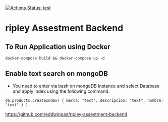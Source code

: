 [![Actions Status: test](https://github.com/eddwinpaz/ripley-assestment-backend/workflows/test/badge.svg)](https://github.com/eddwinpaz/ripley-assestment-backend/actions?query=is:success")

# ripley Assestment Backend

## To Run Application using Docker

```
docker-compose build && docker-compose up -d
```

## Enable text search on mongoDB
- You need to enter via bash on mongoDB Instance and select Database and apply index using the following command.

```
db.products.createIndex( { marca: "text", descripcion: "text", nombre: "text" } )
```

https://github.com/eddwinpaz/ripley-assestment-backend


